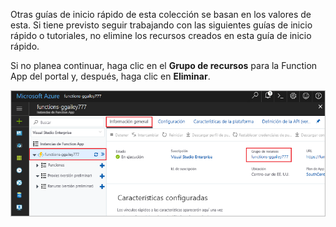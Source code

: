 Otras guías de inicio rápido de esta colección se basan en los valores de esta. Si tiene previsto seguir trabajando con las siguientes guías de inicio rápido o tutoriales, no elimine los recursos creados en esta guía de inicio rápido. 

Si no planea continuar, haga clic en el **Grupo de recursos** para la Function App del portal y, después, haga clic en **Eliminar**. 

![Seleccione el grupo de recursos que se va a eliminar de la Function App.](./media/functions-quickstart-cleanup/functions-app-delete-resource-group.png)